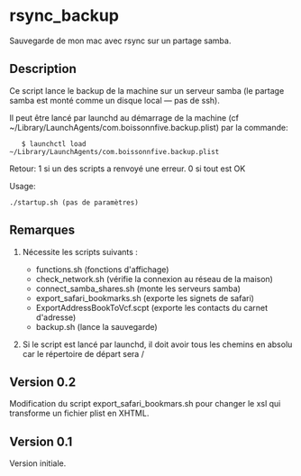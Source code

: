 # rsync_backup #

Sauvegarde de mon mac avec rsync sur un partage samba.

## Description ##

Ce script lance le backup de la machine sur un serveur samba (le partage samba est monté comme un disque local — pas de ssh).

Il peut être lancé par launchd au démarrage de la machine (cf ~/Library/LaunchAgents/com.boissonnfive.backup.plist) par la commande:

       $ launchctl load ~/Library/LaunchAgents/com.boissonnfive.backup.plist

Retour: 1 si un des scripts a renvoyé une erreur. 0 si tout est OK

Usage:

	./startup.sh (pas de paramètres)

## Remarques ##

1. Nécessite les scripts suivants :

	- functions.sh                 (fonctions d'affichage)
	- check_network.sh             (vérifie la connexion au réseau de la maison)
	- connect_samba_shares.sh      (monte les serveurs samba)
	- export_safari_bookmarks.sh   (exporte les signets de safari)
	- ExportAddressBookToVcf.scpt  (exporte les contacts du carnet d'adresse)
	- backup.sh                    (lance la sauvegarde)

2. Si le script est lancé par launchd, il doit avoir tous les chemins en absolu car le répertoire de départ sera /



## Version 0.2 ##

Modification du script export_safari_bookmars.sh pour changer le xsl qui transforme un fichier plist en XHTML.

## Version 0.1 ##

Version initiale.

